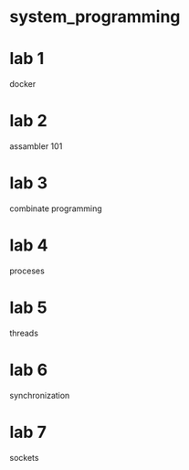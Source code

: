 # system_programming
# lab 1
docker 
# lab 2
assambler 101
# lab 3
combinate programming
# lab 4
proceses
# lab 5
threads
# lab 6
synchronization
# lab 7
sockets
